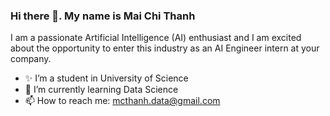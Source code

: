 ### Hi there 👋. My name is Mai Chi Thanh
I am a passionate Artificial Intelligence (AI) enthusiast and I am excited about the opportunity to enter this industry as an AI Engineer intern at your company.
- ✨ I’m a student in University of Science
- 🌱 I’m currently learning Data Science
- 📫 How to reach me: mcthanh.data@gmail.com
